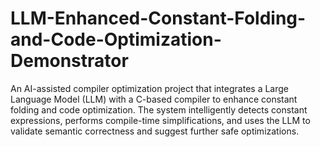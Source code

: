 # LLM-Enhanced-Constant-Folding-and-Code-Optimization-Demonstrator
An AI-assisted compiler optimization project that integrates a Large Language Model (LLM) with a C-based compiler to enhance constant folding and code optimization. The system intelligently detects constant expressions, performs compile-time simplifications, and uses the LLM to validate semantic correctness and suggest further safe optimizations.

